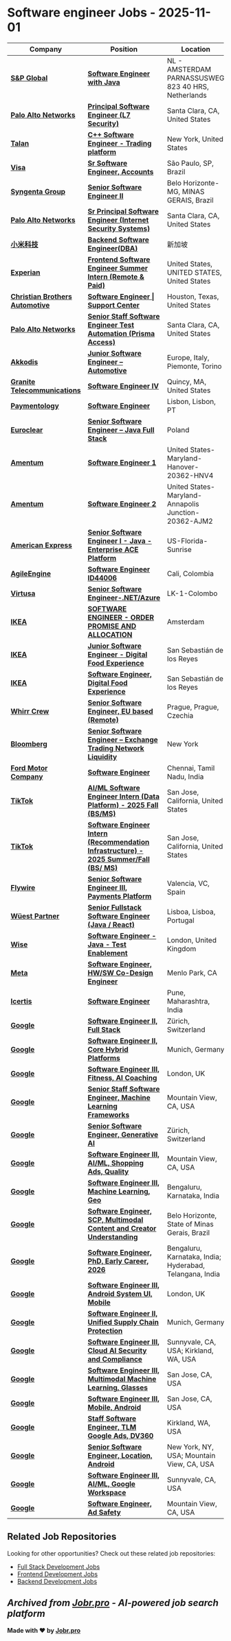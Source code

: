 # Software engineer Jobs - 2025-11-01

| Company | Position | Location | Type | Date |
| ------- | -------- | -------- | ---- | ------ |
| **[S&P Global](https://www.spglobal.com/)** | **[Software Engineer with Java](https://jobr.pro/job/31455824/software-engineer-with-java?utm_source=github&utm_medium=repo&utm_campaign=github-software-engineering-jobs)** | NL - AMSTERDAM PARNASSUSWEG 823 40 HRS, Netherlands | On Site | Nov 01 |
| **[Palo Alto Networks](https://www.paloaltonetworks.com)** | **[Principal Software Engineer (L7 Security)](https://jobr.pro/job/31453755/principal-software-engineer-l7-security?utm_source=github&utm_medium=repo&utm_campaign=github-software-engineering-jobs)** | Santa Clara, CA, United States | On Site | Oct 31 |
| **[Talan](https://talan.com)** | **[C++ Software Engineer - Trading platform](https://jobr.pro/job/31453756/c-software-engineer-trading-platform?utm_source=github&utm_medium=repo&utm_campaign=github-software-engineering-jobs)** | New York, United States | On Site | Oct 31 |
| **[Visa](https://visa.com)** | **[Sr Software Engineer, Accounts](https://jobr.pro/job/31453761/sr-software-engineer-accounts?utm_source=github&utm_medium=repo&utm_campaign=github-software-engineering-jobs)** | São Paulo, SP, Brazil | Remote | Oct 31 |
| **[Syngenta Group](https://www.syngenta.com)** | **[Senior Software Engineer II](https://jobr.pro/job/31453774/senior-software-engineer-ii?utm_source=github&utm_medium=repo&utm_campaign=github-software-engineering-jobs)** | Belo Horizonte-MG, MINAS GERAIS, Brazil | On Site | Oct 31 |
| **[Palo Alto Networks](https://www.paloaltonetworks.com)** | **[Sr Principal Software Engineer (Internet Security Systems)](https://jobr.pro/job/31453771/sr-principal-software-engineer-internet-security-systems?utm_source=github&utm_medium=repo&utm_campaign=github-software-engineering-jobs)** | Santa Clara, CA, United States | On Site | Oct 31 |
| **[小米科技](https://www.mi.com/)** | **[Backend Software Engineer(DBA)](https://jobr.pro/job/31449977/backend-software-engineerdba?utm_source=github&utm_medium=repo&utm_campaign=github-software-engineering-jobs)** | 新加坡 | On Site | Oct 31 |
| **[Experian](https://www.experian.com/)** | **[Frontend Software Engineer Summer Intern (Remote & Paid)](https://jobr.pro/job/31453797/frontend-software-engineer-summer-intern-remote-paid?utm_source=github&utm_medium=repo&utm_campaign=github-software-engineering-jobs)** | United States, UNITED STATES, United States | Remote | Oct 31 |
| **[Christian Brothers Automotive](https://www.cbac.com/)** | **[Software Engineer \| Support Center](https://jobr.pro/job/31453809/software-engineer-support-center?utm_source=github&utm_medium=repo&utm_campaign=github-software-engineering-jobs)** | Houston, Texas, United States | On Site | Oct 31 |
| **[Palo Alto Networks](https://www.paloaltonetworks.com)** | **[Senior Staff Software Engineer Test Automation (Prisma Access)](https://jobr.pro/job/31453813/senior-staff-software-engineer-test-automation-prisma-access?utm_source=github&utm_medium=repo&utm_campaign=github-software-engineering-jobs)** | Santa Clara, CA, United States | On Site | Oct 31 |
| **[Akkodis](https://www.akkodis.com/)** | **[Junior Software Engineer – Automotive](https://jobr.pro/job/31447011/junior-software-engineer-automotive?utm_source=github&utm_medium=repo&utm_campaign=github-software-engineering-jobs)** | Europe, Italy, Piemonte, Torino | On Site | Oct 31 |
| **[Granite Telecommunications](https://www.granitenet.com/)** | **[Software Engineer IV](https://jobr.pro/job/31435245/software-engineer-iv?utm_source=github&utm_medium=repo&utm_campaign=github-software-engineering-jobs)** | Quincy, MA, United States | On Site | Oct 31 |
| **[Paymentology](https://www.paymentology.com/)** | **[Software Engineer](https://jobr.pro/job/31430250/software-engineer?utm_source=github&utm_medium=repo&utm_campaign=github-software-engineering-jobs)** | Lisbon, Lisbon, PT | On Site | Oct 31 |
| **[Euroclear](https://www.euroclear.com/)** | **[Senior Software Engineer – Java Full Stack](https://jobr.pro/job/31425605/senior-software-engineer-java-full-stack?utm_source=github&utm_medium=repo&utm_campaign=github-software-engineering-jobs)** | Poland | On Site | Oct 31 |
| **[Amentum](https://www.amentum.com/)** | **[Software Engineer 1](https://jobr.pro/job/31422745/software-engineer-1?utm_source=github&utm_medium=repo&utm_campaign=github-software-engineering-jobs)** | United States-Maryland-Hanover-20362-HNV4 | On Site | Oct 31 |
| **[Amentum](https://www.amentum.com/)** | **[Software Engineer 2](https://jobr.pro/job/31422740/software-engineer-2?utm_source=github&utm_medium=repo&utm_campaign=github-software-engineering-jobs)** | United States-Maryland-Annapolis Junction-20362-AJM2 | On Site | Oct 31 |
| **[American Express](https://www.americanexpress.com/)** | **[Senior Software Engineer I - Java - Enterprise ACE Platform](https://jobr.pro/job/31422507/senior-software-engineer-i-java-enterprise-ace-platform?utm_source=github&utm_medium=repo&utm_campaign=github-software-engineering-jobs)** | US-Florida-Sunrise | On Site | Oct 31 |
| **[AgileEngine](https://agileengine.com/)** | **[Software Engineer ID44006](https://jobr.pro/job/31421945/software-engineer-id44006?utm_source=github&utm_medium=repo&utm_campaign=github-software-engineering-jobs)** | Cali, Colombia | On Site | Oct 31 |
| **[Virtusa](https://www.virtusa.com/)** | **[Senior Software Engineer-.NET/Azure](https://jobr.pro/job/31420345/senior-software-engineer-netazure?utm_source=github&utm_medium=repo&utm_campaign=github-software-engineering-jobs)** | LK-1-Colombo | On Site | Oct 31 |
| **[IKEA](https://www.ikea.com/)** | **[SOFTWARE ENGINEER - ORDER PROMISE AND ALLOCATION](https://jobr.pro/job/31419007/software-engineer-order-promise-and-allocation?utm_source=github&utm_medium=repo&utm_campaign=github-software-engineering-jobs)** | Amsterdam | On Site | Oct 31 |
| **[IKEA](https://www.ikea.com/)** | **[Junior Software Engineer - Digital Food Experience](https://jobr.pro/job/31419005/junior-software-engineer-digital-food-experience?utm_source=github&utm_medium=repo&utm_campaign=github-software-engineering-jobs)** | San Sebastián de los Reyes | On Site | Oct 31 |
| **[IKEA](https://www.ikea.com/)** | **[Software Engineer, Digital Food Experience](https://jobr.pro/job/31419002/software-engineer-digital-food-experience?utm_source=github&utm_medium=repo&utm_campaign=github-software-engineering-jobs)** | San Sebastián de los Reyes | On Site | Oct 31 |
| **[Whirr Crew](https://www.whirrcrew.com/)** | **[Senior Software Engineer, EU based (Remote)](https://jobr.pro/job/31426611/senior-software-engineer-eu-based-remote?utm_source=github&utm_medium=repo&utm_campaign=github-software-engineering-jobs)** | Prague, Prague, Czechia | Remote | Oct 31 |
| **[Bloomberg](https://www.bloomberg.com/)** | **[Senior Software Engineer – Exchange Trading Network Liquidity](https://jobr.pro/job/31416257/senior-software-engineer-exchange-trading-network-liquidity?utm_source=github&utm_medium=repo&utm_campaign=github-software-engineering-jobs)** | New York | On Site | Oct 31 |
| **[Ford Motor Company](https://corporate.ford.com/)** | **[Software Engineer](https://jobr.pro/job/31426486/software-engineer?utm_source=github&utm_medium=repo&utm_campaign=github-software-engineering-jobs)** | Chennai, Tamil Nadu, India | On Site | Oct 31 |
| **[TikTok](https://www.tiktok.com/)** | **[AI/ML Software Engineer Intern (Data Platform) - 2025 Fall (BS/MS)](https://jobr.pro/job/31415823/aiml-software-engineer-intern-data-platform-2025-fall-bsms?utm_source=github&utm_medium=repo&utm_campaign=github-software-engineering-jobs)** | San Jose, California, United States | On Site | Oct 31 |
| **[TikTok](https://www.tiktok.com/)** | **[Software Engineer Intern (Recommendation Infrastructure) - 2025 Summer/Fall (BS/ MS)](https://jobr.pro/job/31415764/software-engineer-intern-recommendation-infrastructure-2025-summerfall-bs-ms?utm_source=github&utm_medium=repo&utm_campaign=github-software-engineering-jobs)** | San Jose, California, United States | On Site | Oct 31 |
| **[Flywire](https://www.flywire.com)** | **[Senior Software Engineer III, Payments Platform](https://jobr.pro/job/31417356/senior-software-engineer-iii-payments-platform?utm_source=github&utm_medium=repo&utm_campaign=github-software-engineering-jobs)** | Valencia, VC, Spain | Remote | Oct 31 |
| **[Wüest Partner](https://www.wuestpartner.com)** | **[Senior Fullstack Software Engineer (Java / React)](https://jobr.pro/job/31417358/senior-fullstack-software-engineer-java-react?utm_source=github&utm_medium=repo&utm_campaign=github-software-engineering-jobs)** | Lisboa, Lisboa, Portugal | On Site | Oct 31 |
| **[Wise](https://wise.com)** | **[Software Engineer - Java - Test Enablement](https://jobr.pro/job/31417363/software-engineer-java-test-enablement?utm_source=github&utm_medium=repo&utm_campaign=github-software-engineering-jobs)** | London, United Kingdom | On Site | Oct 31 |
| **[Meta](https://www.meta.com/)** | **[Software Engineer, HW/SW Co-Design Engineer](https://jobr.pro/job/31412116/software-engineer-hwsw-co-design-engineer?utm_source=github&utm_medium=repo&utm_campaign=github-software-engineering-jobs)** | Menlo Park, CA | On Site | Oct 31 |
| **[Icertis](https://www.icertis.com/)** | **[Software Engineer](https://jobr.pro/job/31423729/software-engineer?utm_source=github&utm_medium=repo&utm_campaign=github-software-engineering-jobs)** | Pune, Maharashtra, India | On Site | Oct 31 |
| **[Google](https://www.google.com/)** | **[Software Engineer II, Full Stack](https://jobr.pro/job/31411244/software-engineer-ii-full-stack?utm_source=github&utm_medium=repo&utm_campaign=github-software-engineering-jobs)** | Zürich, Switzerland | On Site | Oct 31 |
| **[Google](https://www.google.com/)** | **[Software Engineer II, Core Hybrid Platforms](https://jobr.pro/job/31411234/software-engineer-ii-core-hybrid-platforms?utm_source=github&utm_medium=repo&utm_campaign=github-software-engineering-jobs)** | Munich, Germany | On Site | Oct 31 |
| **[Google](https://www.google.com/)** | **[Software Engineer III, Fitness, AI Coaching](https://jobr.pro/job/31411226/software-engineer-iii-fitness-ai-coaching?utm_source=github&utm_medium=repo&utm_campaign=github-software-engineering-jobs)** | London, UK | On Site | Oct 31 |
| **[Google](https://www.google.com/)** | **[Senior Staff Software Engineer, Machine Learning Frameworks](https://jobr.pro/job/31411224/senior-staff-software-engineer-machine-learning-frameworks?utm_source=github&utm_medium=repo&utm_campaign=github-software-engineering-jobs)** | Mountain View, CA, USA | On Site | Oct 31 |
| **[Google](https://www.google.com/)** | **[Senior Software Engineer, Generative AI](https://jobr.pro/job/31411223/senior-software-engineer-generative-ai?utm_source=github&utm_medium=repo&utm_campaign=github-software-engineering-jobs)** | Zürich, Switzerland | On Site | Oct 31 |
| **[Google](https://www.google.com/)** | **[Software Engineer III, AI/ML, Shopping Ads, Quality](https://jobr.pro/job/31411221/software-engineer-iii-aiml-shopping-ads-quality?utm_source=github&utm_medium=repo&utm_campaign=github-software-engineering-jobs)** | Mountain View, CA, USA | On Site | Oct 31 |
| **[Google](https://www.google.com/)** | **[Software Engineer III, Machine Learning, Geo](https://jobr.pro/job/31411206/software-engineer-iii-machine-learning-geo?utm_source=github&utm_medium=repo&utm_campaign=github-software-engineering-jobs)** | Bengaluru, Karnataka, India | On Site | Oct 31 |
| **[Google](https://www.google.com/)** | **[Software Engineer, SCP, Multimodal Content and Creator Understanding](https://jobr.pro/job/31411201/software-engineer-scp-multimodal-content-and-creator-understanding?utm_source=github&utm_medium=repo&utm_campaign=github-software-engineering-jobs)** | Belo Horizonte, State of Minas Gerais, Brazil | On Site | Oct 31 |
| **[Google](https://www.google.com/)** | **[Software Engineer, PhD, Early Career, 2026](https://jobr.pro/job/31411199/software-engineer-phd-early-career-2026?utm_source=github&utm_medium=repo&utm_campaign=github-software-engineering-jobs)** | Bengaluru, Karnataka, India; Hyderabad, Telangana, India | On Site | Oct 31 |
| **[Google](https://www.google.com/)** | **[Software Engineer III, Android System UI, Mobile](https://jobr.pro/job/31411192/software-engineer-iii-android-system-ui-mobile?utm_source=github&utm_medium=repo&utm_campaign=github-software-engineering-jobs)** | London, UK | On Site | Oct 31 |
| **[Google](https://www.google.com/)** | **[Software Engineer II, Unified Supply Chain Protection](https://jobr.pro/job/31411189/software-engineer-ii-unified-supply-chain-protection?utm_source=github&utm_medium=repo&utm_campaign=github-software-engineering-jobs)** | Munich, Germany | On Site | Oct 31 |
| **[Google](https://www.google.com/)** | **[Software Engineer III, Cloud AI Security and Compliance](https://jobr.pro/job/31411186/software-engineer-iii-cloud-ai-security-and-compliance?utm_source=github&utm_medium=repo&utm_campaign=github-software-engineering-jobs)** | Sunnyvale, CA, USA; Kirkland, WA, USA | On Site | Oct 31 |
| **[Google](https://www.google.com/)** | **[Software Engineer III, Multimodal Machine Learning, Glasses](https://jobr.pro/job/31411151/software-engineer-iii-multimodal-machine-learning-glasses?utm_source=github&utm_medium=repo&utm_campaign=github-software-engineering-jobs)** | San Jose, CA, USA | On Site | Oct 31 |
| **[Google](https://www.google.com/)** | **[Software Engineer III, Mobile, Android](https://jobr.pro/job/31411152/software-engineer-iii-mobile-android?utm_source=github&utm_medium=repo&utm_campaign=github-software-engineering-jobs)** | San Jose, CA, USA | On Site | Oct 31 |
| **[Google](https://www.google.com/)** | **[Staff Software Engineer, TLM Google Ads, DV360](https://jobr.pro/job/31411149/staff-software-engineer-tlm-google-ads-dv360?utm_source=github&utm_medium=repo&utm_campaign=github-software-engineering-jobs)** | Kirkland, WA, USA | On Site | Oct 31 |
| **[Google](https://www.google.com/)** | **[Senior Software Engineer, Location, Android](https://jobr.pro/job/31411148/senior-software-engineer-location-android?utm_source=github&utm_medium=repo&utm_campaign=github-software-engineering-jobs)** | New York, NY, USA; Mountain View, CA, USA | On Site | Oct 31 |
| **[Google](https://www.google.com/)** | **[Software Engineer III, AI/ML, Google Workspace](https://jobr.pro/job/31411145/software-engineer-iii-aiml-google-workspace?utm_source=github&utm_medium=repo&utm_campaign=github-software-engineering-jobs)** | Sunnyvale, CA, USA | On Site | Oct 31 |
| **[Google](https://www.google.com/)** | **[Software Engineer, Ad Safety](https://jobr.pro/job/31411144/software-engineer-ad-safety?utm_source=github&utm_medium=repo&utm_campaign=github-software-engineering-jobs)** | Mountain View, CA, USA | On Site | Oct 31 |

## Related Job Repositories

Looking for other opportunities? Check out these related job repositories:

- [Full Stack Development Jobs](https://github.com/jobs-jobr-pro/Full-Stack-Development-Jobs)
- [Frontend Development Jobs](https://github.com/jobs-jobr-pro/Frontend-Development-Jobs)
- [Backend Development Jobs](https://github.com/jobs-jobr-pro/Backend-Development-Jobs)



*Archived from [Jobr.pro](https://jobr.pro?utm_source=github&utm_medium=repo&utm_campaign=github-software-engineering-jobs) - AI-powered job search platform*
---

**Made with ❤️ by [Jobr.pro](https://jobr.pro?utm_source=github&utm_medium=repo&utm_campaign=github-software-engineering-jobs)**